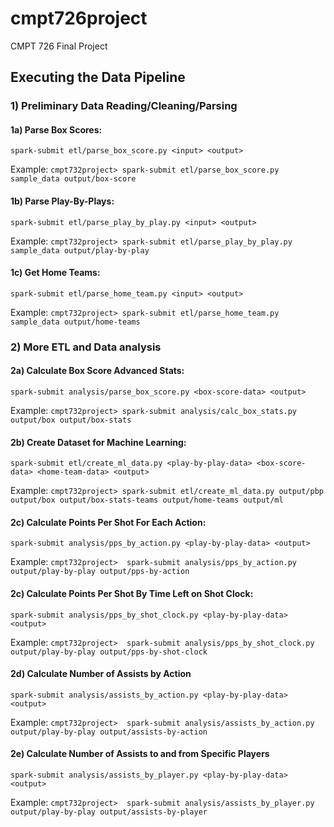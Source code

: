 # cmpt726project
CMPT 726 Final Project

## Executing the Data Pipeline
### 1) Preliminary Data Reading/Cleaning/Parsing
#### 1a) Parse Box Scores:
`spark-submit etl/parse_box_score.py <input> <output>`  

Example: `cmpt732project> spark-submit etl/parse_box_score.py sample_data output/box-score`

#### 1b) Parse Play-By-Plays:
`spark-submit etl/parse_play_by_play.py <input> <output>`  

Example: `cmpt732project> spark-submit etl/parse_play_by_play.py sample_data output/play-by-play`

#### 1c) Get Home Teams:
`spark-submit etl/parse_home_team.py <input> <output>`

Example:  `cmpt732project> spark-submit etl/parse_home_team.py sample_data output/home-teams`


### 2) More ETL and Data analysis
#### 2a) Calculate Box Score Advanced Stats:
`spark-submit analysis/parse_box_score.py <box-score-data> <output>`  

Example: `cmpt732project> spark-submit analysis/calc_box_stats.py output/box output/box-stats`

#### 2b) Create Dataset for Machine Learning:
`spark-submit etl/create_ml_data.py <play-by-play-data> <box-score-data> <home-team-data> <output>`

Example: `cmpt732project> spark-submit etl/create_ml_data.py output/pbp output/box output/box-stats-teams output/home-teams output/ml`

#### 2c) Calculate Points Per Shot For Each Action:
`spark-submit analysis/pps_by_action.py <play-by-play-data> <output>`

Example: `cmpt732project>  spark-submit analysis/pps_by_action.py output/play-by-play output/pps-by-action`

#### 2c) Calculate Points Per Shot By Time Left on Shot Clock:
`spark-submit analysis/pps_by_shot_clock.py <play-by-play-data> <output>`

Example: `cmpt732project>  spark-submit analysis/pps_by_shot_clock.py output/play-by-play output/pps-by-shot-clock`

#### 2d) Calculate Number of Assists by Action
`spark-submit analysis/assists_by_action.py <play-by-play-data> <output>`

Example: `cmpt732project>  spark-submit analysis/assists_by_action.py output/play-by-play output/assists-by-action`

#### 2e) Calculate Number of Assists to and from Specific Players
`spark-submit analysis/assists_by_player.py <play-by-play-data> <output>`

Example: `cmpt732project>  spark-submit analysis/assists_by_player.py output/play-by-play output/assists-by-player`

